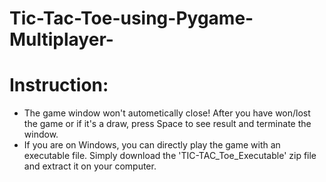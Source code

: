 # Tic-Tac-Toe-using-Pygame-Multiplayer-

# Instruction:
  * The game window won't autometically close! After you have won/lost the game or if it's a draw, press Space to see result and terminate the window.
  * If you are on Windows, you can directly play the game with an executable file. Simply download the 'TIC-TAC_Toe_Executable' zip file and extract it on your computer.
